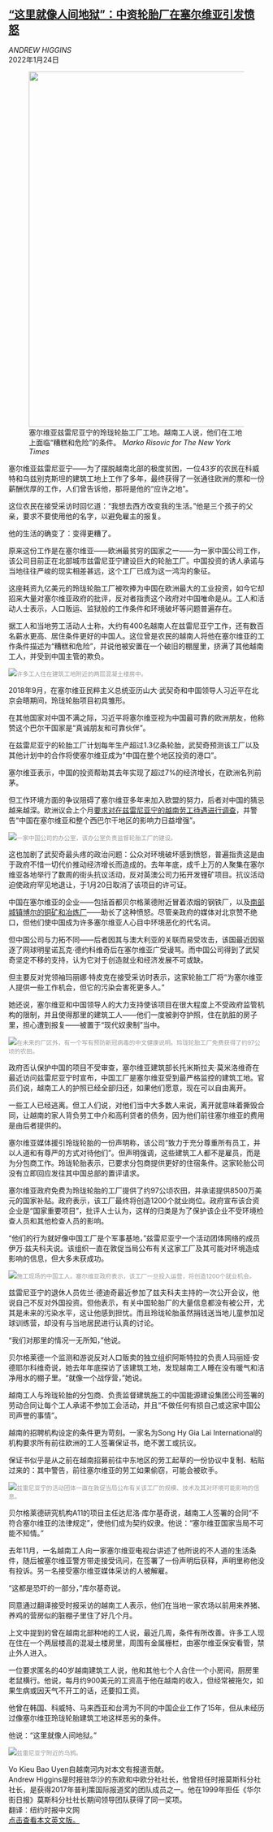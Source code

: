 <!--1643017021000-->
[“这里就像人间地狱”：中资轮胎厂在塞尔维亚引发愤怒](https://cn.nytimes.com/world/20220124/china-serbia-vietnamese-workers/)
------

<address>ANDREW HIGGINS</address><time pudate="2022-01-24 05:31:34" datetime="2022-01-24 05:31:34">2022年1月24日</time><figure><img src="https://images.weserv.nl/?url=static01.nyt.com/images/2022/01/18/world/00serbia-china01/merlin_200195361_b7b6704f-0ff0-42b6-b631-f869862f8c80-master1050.jpg" width="1050" height="700"><figcaption>塞尔维亚兹雷尼亚宁的玲珑轮胎工厂工地。越南工人说，他们在工地上面临“糟糕和危险”的条件。 <cite>Marko Risovic for The New York Times</cite></figcaption></figure><section><p>塞尔维亚兹雷尼亚宁——为了摆脱越南北部的极度贫困，一位43岁的农民在科威特和乌兹别克斯坦的建筑工地上工作了多年，最终获得了一张通往欧洲的票和一份薪酬优厚的工作，人们曾告诉他，那将是他的“应许之地”。</p><p>这位农民在接受采访时回忆道：“我想去西方改变我的生活。”他是三个孩子的父亲，要求不要使用他的名字，以避免雇主的报复。</p><p>他的生活的确变了：变得更糟了。</p><p>原来这份工作是在塞尔维亚——欧洲最贫穷的国家之一——为一家中国公司工作，该公司目前正在北部城市兹雷尼亚宁建设巨大的轮胎工厂。中国投资的诱人承诺与当地往往严峻的现实相差甚远，这个工厂已成为这一鸿沟的象征。</p><p>这座耗资九亿美元的玲珑轮胎工厂被吹捧为中国在欧洲最大的工业投资，如今它却招来大量对塞尔维亚政府的批评，反对者指责这个政府对中国唯命是从。工人和活动人士表示，人口贩运、监狱般的工作条件和环境破坏等问题普遍存在。</p><p>据工人和当地劳工活动人士称，大约有400名越南人在兹雷尼亚宁工作，还有数百名薪水更高、居住条件更好的中国人。这位曾是农民的越南人将他在塞尔维亚的工作条件描述为“糟糕和危险”，并说他被安置在一个破旧的棚屋里，挤满了其他越南工人，并受到中国主管的欺负。</p><p><img src="https://images.weserv.nl/?url=static01.nyt.com/images/2022/01/18/world/00serbia-china02/merlin_200195427_d496cbaa-81f4-4776-bfaf-ac630b2d6b43-master1050.jpg"><small style="color: #999;">许多工人住在建筑工地附近的两层混凝土楼房中。</small></p><p>2018年9月，在塞尔维亚民粹主义总统亚历山大·武契奇和中国领导人习近平在北京会晤期间，玲珑轮胎项目初具雏形。</p><p>在其他国家对中国不满之际，习近平将塞尔维亚视为中国最可靠的欧洲朋友，他称赞这个巴尔干国家是“真诚朋友和可靠伙伴”。</p><p>在兹雷尼亚宁的轮胎工厂计划每年生产超过1.3亿条轮胎，武契奇预测该工厂以及其他计划中的合作将使塞尔维亚成为“中国在整个地区投资的港口”。</p><p>塞尔维亚表示，中国的投资帮助其去年实现了超过7%的经济增长，在欧洲名列前茅。</p><p>但工作环境方面的争议阻碍了塞尔维亚多年来加入欧盟的努力，后者对中国的猜忌越来越深。欧洲议会上个月<a rel="noopener noreferrer" target="_blank" href="https://www.europarl.europa.eu/doceo/document/TA-9-2021-0511_EN.html">要求对在兹雷尼亚宁的越南劳工待遇进行调查</a>，并警告“中国在塞尔维亚和整个西巴尔干地区的影响力日益增强”。</p><p><img src="https://images.weserv.nl/?url=static01.nyt.com/images/2022/01/18/world/00serbia-china03/merlin_200195445_11260bf1-9743-424c-9ee3-1df6a623f5e0-master1050.jpg"><small style="color: #999;">一家中国公司的办公室，该办公室负责监督轮胎工厂的建设。</small></p><p>这也加剧了武契奇最头疼的政治问题：公众对环境破坏感到愤怒，普遍指责这是由于政府不惜一切代价推动经济增长而造成的。去年年底，成千上万的人聚集在塞尔维亚各地举行了数周的街头抗议活动，反对英澳公司力拓开发锂矿项目。抗议活动迫使政府罕见地退让，于1月20日取消了该项目的许可证。</p><p>中国在塞尔维亚的企业——包括首都贝尔格莱德附近冒着浓烟的钢铁厂，以及<a href="https://cn.nytimes.com/world/20210331/serbia-chinese-companies-pollution/">南部城镇博尔的铜矿和冶炼厂</a>——助长了这种愤怒。尽管亲政府的媒体对北京赞不绝口，但他们使中国成为许多塞尔维亚人心目中环境恶化的代名词。</p><p>但中国公司与力拓不同——后者因其与澳大利亚的关联而易受攻击，该国最近因驱逐了网球明星诺瓦克·德约科维奇后在塞尔维亚广受谩骂。而中国公司得到了武契奇坚定不移的支持，认为它对于创造就业和经济发展不可或缺。</p><p>但主要反对党领袖玛丽娜·特皮克在接受采访时表示，这家轮胎工厂将“为塞尔维亚人提供一些工作机会，但它的污染会害死更多人。”</p><p>她还说，塞尔维亚和中国领导人的大力支持使该项目在很大程度上不受政府监管机构的限制，并且使得那里的建筑工人——他们一度被剥夺护照，住在肮脏的房子里，担心遭到报复——被置于“现代奴隶制”当中。</p><p><img src="https://images.weserv.nl/?url=static01.nyt.com/images/2022/01/18/world/00serbia-china0/merlin_200195403_81169f40-7f6c-4228-98e5-33ca2f75ddf4-master1050.jpg"><small style="color: #999;">在未来的厂区外，有一个写有预防新冠病毒的中文健康说明。玲珑轮胎工厂免费获得了约97公顷的农田。</small></p><p>政府否认保护中国的项目不受审查，塞尔维亚建筑部长托米斯拉夫·莫米洛维奇在最近访问兹雷尼亚宁时宣布，中国工厂是塞尔维亚受到最严格监控的建筑工地。官员们说，越南工人的护照已经全部归还，如果他们愿意，现在可以自由离开。</p><p>一些工人已经逃离。但工人们说，对他们当中大多数人来说，离开就意味着撕毁合同，让越南的家人背负劳工中介和高利贷者的债务，因为他们前往塞尔维亚的费用是由后者提供的。</p><p>塞尔维亚媒体援引玲珑轮胎的一份声明称，该公司“致力于充分尊重所有员工，并以人道和有尊严的方式对待他们”。但声明强调，这些建筑工人都不是雇员，而是为分包商工作。玲珑轮胎表示，已要求分包商提供更好的住宿条件。这家轮胎公司没有立即回应发往其中国总部的置评请求。</p><p>塞尔维亚政府免费为玲珑轮胎的工厂提供了约97公顷农田，并承诺提供8500万美元的国家补贴。政府表示，该工厂最终将创造1200个就业岗位。政府宣布该合资企业是“国家重要项目”，批评人士认为，这样的归类是为了保护该企业不受环境检查人员和其他检查人员的影响。</p><p>“他们的行为就好像中国工厂是个军事基地，”兹雷尼亚宁一个活动团体网络的成员伊万·兹夫科夫说。该组织一直在敦促当局公布有关这家工厂及其可能对环境造成影响的信息，但大多未获成功。</p><p><img src="https://images.weserv.nl/?url=static01.nyt.com/images/2022/01/18/world/00serbia-china05/merlin_200195391_e77a16e9-087e-4954-ba42-44c2f9e99c67-master1050.jpg"><small style="color: #999;">施工现场的中国工人。塞尔维亚政府表示，该工厂一旦投入运营，将创造1200个就业机会。</small></p><p>兹雷尼亚宁的退休人员佐兰·德迪奇最近参加了兹夫科夫主持的一次公开会议，他说自己不反对外国投资。但他表示，有关中国轮胎厂的大量信息都没有被公开，尤其是未来的污染水平，这让他感到担忧。而且玲珑轮胎虽然捐钱送当地儿童参加足球训练营，却没有与当地居民进行认真的讨论。</p><p>“我们对那里的情况一无所知，”他说。</p><p>贝尔格莱德一个监测和游说反对人口贩卖的独立组织阿斯特拉的负责人玛丽娅·安德耶尔科维奇说，她去年年底探访了该建筑工地，发现越南工人睡在没有暖气和洁净用水的棚子里。“就像一个战俘营，”她说。</p><p>越南工人与玲珑轮胎的分包商、负责监督建筑施工的中国能源建设集团公司签署的劳动合同让每个工人承诺不参加工会活动，并且“不做任何有损自己或这家中国公司声誉的事情”。</p><p>越南的招聘机构设定的条件更为苛刻。一家名为Song Hy Gia Lai International的机构要求所有前往欧洲的工人签署保证书，绝不罢工或抗议。</p><p>保证书似乎是从之前在越南招募前往中东地区的劳工起草的一份协议中复制、粘贴过来的：其中警告，前往塞尔维亚的劳工如果偷窃，可能会被砍手。</p><p><img src="https://images.weserv.nl/?url=static01.nyt.com/images/2022/01/18/world/00serbia-china06/merlin_200195409_b3fba9d9-7e5d-4fe3-aca3-0d3f0c453f1f-master1050.jpg"><small style="color: #999;">兹雷尼亚宁的活动团体一直在敦促当局公布有关该工厂的规模、技术及其对环境可能影响的信息。</small></p><p>贝尔格莱德研究机构A11的项目主任达尼洛·库尔基奇说，越南工人签署的合同“不符合塞尔维亚的法律规定”，使他们成为契约奴隶。他说：“塞尔维亚国家当局不可能不知情。”</p><p>去年11月，一名越南工人向一家塞尔维亚电视台讲述了他所说的不人道的生活条件，随后被塞尔维亚警方带走接受讯问，在签署了一份声明后获释，声明里称他没有投诉。另一名接受塞尔维亚媒体采访的人被解雇。</p><p>“这都是恐吓的一部分，”库尔基奇说。</p><p>同意通过翻译接受时报采访的越南工人表示，他们在当地一家农场以前用来养猪、养鸡的营房似的脏棚子里住了好几个月。</p><p>上文中提到的曾在越南北部种地的工人说，最近几周，条件有所改善。许多工人现在住在一个两层楼高的混凝土楼房里，周围有金属栅栏，由塞尔维亚保安看管，禁止外人进入。</p><p>一位要求匿名的40岁越南建筑工人说，他和其他七个人合住一个小房间，厨房里老鼠横行。他说，每月约900美元的工资高于他在越南的收入，但经常被拖欠，如果生病或因天气不开工的话，还要扣工资。</p><p>他曾在韩国、科威特、马来西亚和台湾为不同的中国企业工作了15年，但从未经历过像塞尔维亚玲珑轮胎建筑工地这样恶劣的条件。</p><p>他说：“这里就像人间地狱。”</p><p><img src="https://images.weserv.nl/?url=static01.nyt.com/images/2022/01/18/world/00serbia-china08/merlin_200195454_11e2239e-6cf4-4d35-80ea-3e5f84fdc807-master1050.jpg"><small style="color: #999;">兹雷尼亚宁附近的乌鸦。</small></p></section><footer><p>Vo Kieu Bao Uyen自越南河内对本文有报道贡献。<br>Andrew Higgins是时报驻华沙的东欧和中欧分社社长，他曾担任时报莫斯科分社社长，是获得2017年普利策国际报道奖的团队成员之一。他在1999年担任《华尔街日报》莫斯科分社社长期间领导团队获得了同一奖项。<br>翻译：纽约时报中文网<br><a rel="nofollow" target="_blank" href="https://www.nytimes.com/2022/01/22/world/europe/china-serbia-vietnamese-workers.html">点击查看本文英文版。</a></p></footer>
